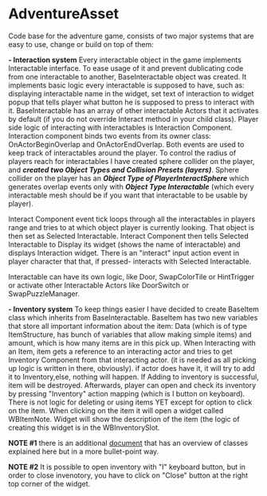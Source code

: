 # AdventureAsset
Code base for the adventure game, consists of two major systems that are easy to use, change or build on top of them:

**- Interaction system**
Every interactable object in the game implements Interactable interface. To ease usage of it and prevent dublicating code from one interactable to another, BaseInteractable object was created. It implements basic logic every interactable is supposed to have, such as: displaying interactable name in the widget, set text of interaction to widget popup that tells player what button he is supposed to press to interact with it. BaseInteractable has an array of other interactable Actors that it activates by default (if you do not override Interact method in your child class). Player side logic of interacting with interactables is Interaction Component. Interaction component binds two events from its owner class: OnActorBeginOverlap and OnActorEndOverlap. Both events are used to keep track of interactables around the player. To control the radius of players reach for interactables I have created sphere collider on the player, and ***created two Object Types and Collision Presets (layers)***. Sphere collider on the player has an ***Object Type of PlayerInteractSphere*** which generates overlap events only with ***Object Type Interactable*** (which every interactable mesh should be if you want that interactable to be usable by player).

Interact Component event tick loops through all the interactables in players range and tries to at which object player is currently looking. That object is then set as Selected Interactable. Interact Component then tells Selected Interactable to Display its widget (shows the name of interactable) and displays Interaction widget. There is an "interact" input action event in player character that that, if pressed- interacts with Selected Interactable.

Interactable can have its own logic, like Door, SwapColorTile or HintTrigger or activate other Interactable Actors like DoorSwitch or SwapPuzzleManager.

**- Inventory system** 
To keep things easier I have decided to create BaseItem class which inherits from BaseInteractable. BaseItem has two new variables that store all important information about the item: Data (which is of type ItemStructure, has bunch of variables that allow making simple items) and amount, which is how many items are in this pick up. When Interacting with an Item, item gets a reference to an interacting actor and tries to get Inventory Component from that interacting actor. (it is needed as all picking up logic is written in there, obviously). if actor does have it, it will try to add it to Inventory,else, nothing will happen. If Adding to inventory is successful, item will be destroyed. Afterwards, player can open and check its inventory by pressing "Inventory" action mapping (which is I button on keyboard). There is not logic for deleting or using items YET except for option to click on the item. When clicking on the item it will open a widget called WBItemNote. Widget will show the description of the item (the logic of creating this widget is in the WBInventorySlot. 

**NOTE #1** there is an additional [document](https://docs.google.com/document/d/1y5OxPh3xjSQm1zhT6RDbaAM7GQpPVIByHC90bMYftto/edit?usp=sharing) that has an overview of classes explained here but in a more bullet-point way.

**NOTE #2** It is possible to open inventory with "I" keyboard button, but in order to close invenotory, you have to click on "Close" button at the right top corner of the widget.
